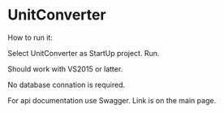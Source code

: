 # UnitConverter

How to run it:

Select UnitConverter as StartUp project.
Run.

Should work with VS2015 or latter.

No database connation is required.


For api documentation use Swagger. Link is on the main page.


